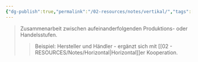 ```yaml
---
{"dg-publish":true,"permalink":"/02-resources/notes/vertikal/","tags":["wirtschaft/bwl","wirtschaft/kooperation"],"noteIcon":"","updated":"2025-09-27T01:32:43.645+02:00"}
---
```


>Zusammenarbeit zwischen aufeinanderfolgenden Produktions- oder Handelsstufen.
>>Beispiel: Hersteller und Händler - ergänzt sich mit [[02 - RESOURCES/Notes/Horizontal\|Horizontal]]er Kooperation.